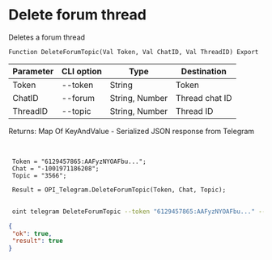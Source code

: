 ﻿---
sidebar_position: 6
---

# Delete forum thread
 Deletes a forum thread



`Function DeleteForumTopic(Val Token, Val ChatID, Val ThreadID) Export`

 | Parameter | CLI option | Type | Destination |
 |-|-|-|-|
 | Token | --token | String | Token |
 | ChatID | --forum | String, Number | Thread chat ID |
 | ThreadID | --topic | String, Number | Thread ID |

 
 Returns: Map Of KeyAndValue - Serialized JSON response from Telegram

<br/>




```bsl title="Code example"
 Token = "6129457865:AAFyzNYOAFbu...";
 Chat = "-1001971186208";
 Topic = "3566";
 
 Result = OPI_Telegram.DeleteForumTopic(Token, Chat, Topic);
```
	


```sh title="CLI command example"
 
 oint telegram DeleteForumTopic --token "6129457865:AAFyzNYOAFbu..." --forum %forum% --topic %topic%

```

```json title="Result"
{
 "ok": true,
 "result": true
}
```
